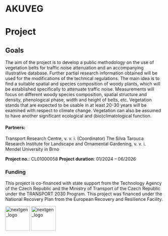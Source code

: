 <!-- This is a comment -->
<!-- Use two spaces to breake line -->
<!-- **bold**, *italic*, # header 1, ## header 2 ... -->
<!-- Enter empty line before table to render it correctly -->

# AKUVEG  

# Project
## **Goals**   

The aim of the project is to develop a public methodology on the use of vegetation belts for traffic
noise attenuation and an accompanying illustrative database. Further partial research information
obtained will be used for the modifications of the technical regulations. The main idea is to find a suitable spatial and species composition of woody plants, which will be
established specifically to attenuate traffic noise. Measurements will focus on different woody
species composition, spatial structure and density, phenological phase, width and height of belts, etc. Vegetation stands that are expected to be usable in at least 20-30 years will be examined with
respect to climate change. Vegetation can also be assumed to have another significant ecological
and (bio)climatological function.  


#### Partners:
Transport Research Centre, v. v. i. (Coordinator)
The Silva Tarouca Research Institute for Landscape and Ornamental Gardening, v. v. i.  
Mendel University in Brno  

**Project no.**: CL01000058
**Project duration**: 01/2024 – 06/2026

### **Funding**  

This project is co-financed with state support from the Technology Agency of the Czech Republic and the Ministry of Transport of the Czech Republic under the TRANSPORT 2030 Program. This project was financed under the National Recovery Plan from the European Recovery and Resilience Facility.  

<img src="https://github.com/VUKOZ-OEL/AKUVEG/blob/main/docs/assets/images/nextgen_logo.jpg?raw=true" height="78" alt="nextgen_logo">  <img src="https://github.com/VUKOZ-OEL/AKUVEG/blob/main/docs/assets/images/tacr_logo.png?raw=true" height="78" alt="nextgen_logo">  

